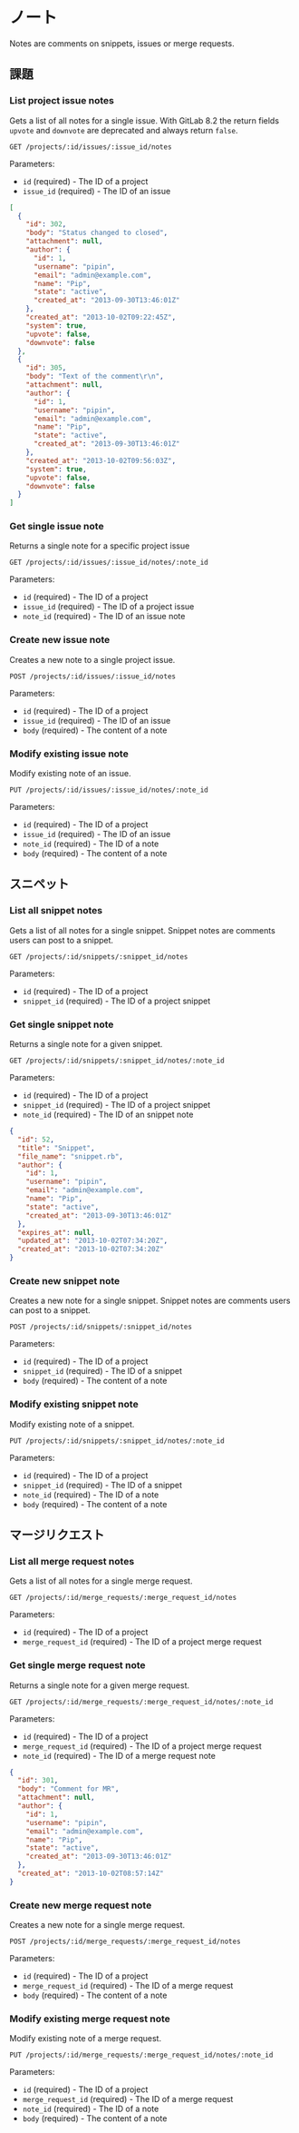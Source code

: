 # ノート

Notes are comments on snippets, issues or merge requests.

## 課題

### List project issue notes

Gets a list of all notes for a single issue. With GitLab 8.2 the return fields
`upvote` and `downvote` are deprecated and always return `false`.

```
GET /projects/:id/issues/:issue_id/notes
```

Parameters:

- `id` (required) - The ID of a project
- `issue_id` (required) - The ID of an issue

```json
[
  {
    "id": 302,
    "body": "Status changed to closed",
    "attachment": null,
    "author": {
      "id": 1,
      "username": "pipin",
      "email": "admin@example.com",
      "name": "Pip",
      "state": "active",
      "created_at": "2013-09-30T13:46:01Z"
    },
    "created_at": "2013-10-02T09:22:45Z",
    "system": true,
    "upvote": false,
    "downvote": false
  },
  {
    "id": 305,
    "body": "Text of the comment\r\n",
    "attachment": null,
    "author": {
      "id": 1,
      "username": "pipin",
      "email": "admin@example.com",
      "name": "Pip",
      "state": "active",
      "created_at": "2013-09-30T13:46:01Z"
    },
    "created_at": "2013-10-02T09:56:03Z",
    "system": true,
    "upvote": false,
    "downvote": false
  }
]
```

### Get single issue note

Returns a single note for a specific project issue

```
GET /projects/:id/issues/:issue_id/notes/:note_id
```

Parameters:

- `id` (required) - The ID of a project
- `issue_id` (required) - The ID of a project issue
- `note_id` (required) - The ID of an issue note

### Create new issue note

Creates a new note to a single project issue.

```
POST /projects/:id/issues/:issue_id/notes
```

Parameters:

- `id` (required) - The ID of a project
- `issue_id` (required) - The ID of an issue
- `body` (required) - The content of a note

### Modify existing issue note

Modify existing note of an issue.

```
PUT /projects/:id/issues/:issue_id/notes/:note_id
```

Parameters:

- `id` (required) - The ID of a project
- `issue_id` (required) - The ID of an issue
- `note_id` (required) - The ID of a note
- `body` (required) - The content of a note

## スニペット

### List all snippet notes

Gets a list of all notes for a single snippet. Snippet notes are comments users can post to a snippet.

```
GET /projects/:id/snippets/:snippet_id/notes
```

Parameters:

- `id` (required) - The ID of a project
- `snippet_id` (required) - The ID of a project snippet

### Get single snippet note

Returns a single note for a given snippet.

```
GET /projects/:id/snippets/:snippet_id/notes/:note_id
```

Parameters:

- `id` (required) - The ID of a project
- `snippet_id` (required) - The ID of a project snippet
- `note_id` (required) - The ID of an snippet note

```json
{
  "id": 52,
  "title": "Snippet",
  "file_name": "snippet.rb",
  "author": {
    "id": 1,
    "username": "pipin",
    "email": "admin@example.com",
    "name": "Pip",
    "state": "active",
    "created_at": "2013-09-30T13:46:01Z"
  },
  "expires_at": null,
  "updated_at": "2013-10-02T07:34:20Z",
  "created_at": "2013-10-02T07:34:20Z"
}
```

### Create new snippet note

Creates a new note for a single snippet. Snippet notes are comments users can post to a snippet.

```
POST /projects/:id/snippets/:snippet_id/notes
```

Parameters:

- `id` (required) - The ID of a project
- `snippet_id` (required) - The ID of a snippet
- `body` (required) - The content of a note

### Modify existing snippet note

Modify existing note of a snippet.

```
PUT /projects/:id/snippets/:snippet_id/notes/:note_id
```

Parameters:

- `id` (required) - The ID of a project
- `snippet_id` (required) - The ID of a snippet
- `note_id` (required) - The ID of a note
- `body` (required) - The content of a note

## マージリクエスト

### List all merge request notes

Gets a list of all notes for a single merge request.

```
GET /projects/:id/merge_requests/:merge_request_id/notes
```

Parameters:

- `id` (required) - The ID of a project
- `merge_request_id` (required) - The ID of a project merge request

### Get single merge request note

Returns a single note for a given merge request.

```
GET /projects/:id/merge_requests/:merge_request_id/notes/:note_id
```

Parameters:

- `id` (required) - The ID of a project
- `merge_request_id` (required) - The ID of a project merge request
- `note_id` (required) - The ID of a merge request note

```json
{
  "id": 301,
  "body": "Comment for MR",
  "attachment": null,
  "author": {
    "id": 1,
    "username": "pipin",
    "email": "admin@example.com",
    "name": "Pip",
    "state": "active",
    "created_at": "2013-09-30T13:46:01Z"
  },
  "created_at": "2013-10-02T08:57:14Z"
}
```

### Create new merge request note

Creates a new note for a single merge request.

```
POST /projects/:id/merge_requests/:merge_request_id/notes
```

Parameters:

- `id` (required) - The ID of a project
- `merge_request_id` (required) - The ID of a merge request
- `body` (required) - The content of a note

### Modify existing merge request note

Modify existing note of a merge request.

```
PUT /projects/:id/merge_requests/:merge_request_id/notes/:note_id
```

Parameters:

- `id` (required) - The ID of a project
- `merge_request_id` (required) - The ID of a merge request
- `note_id` (required) - The ID of a note
- `body` (required) - The content of a note
